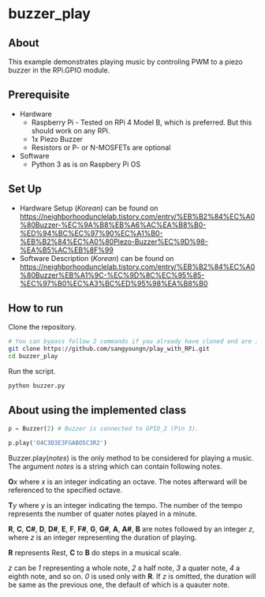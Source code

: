 # buzzer_play

## About
This example demonstrates playing music by controling PWM to a piezo buzzer in the RPi.GPIO module.

## Prerequisite
* Hardware
    * Raspberry Pi - Tested on RPi 4 Model B, which is preferred. But this should work on any RPi.
    * 1x Piezo Buzzer
    * Resistors or P- or N-MOSFETs are optional
* Software
    * Python 3 as is on Raspbery Pi OS

## Set Up
* Hardware Setup (*Korean*) can be found on
<br /> https://neighborhoodunclelab.tistory.com/entry/%EB%B2%84%EC%A0%80Buzzer-%EC%9A%B8%EB%A6%AC%EA%B8%B0-%ED%94%BC%EC%97%90%EC%A1%B0-%EB%B2%84%EC%A0%80Piezo-Buzzer%EC%9D%98-%EA%B5%AC%EB%8F%99 <br />
* Software Description (*Korean*) can be found on
<br /> https://neighborhoodunclelab.tistory.com/entry/%EB%B2%84%EC%A0%80Buzzer%EB%A1%9C-%EC%9D%8C%EC%95%85-%EC%97%B0%EC%A3%BC%ED%95%98%EA%B8%B0 <br />

## How to run
Clone the repository.
```bash
# You can bypass follow 2 commands if you already have cloned and are in the directory.
git clone https://github.com/sangyoungn/play_with_RPi.git
cd buzzer_play
```
Run the script.
```bash
python buzzer.py
```

## About using the implemented class
```Python
p = Buzzer(2) # Buzzer is connected to GPIO_2 (Pin 3). 

p.play('O4C3D3E3FGABO5C3R2')
```
Buzzer.play(*notes*) is the only method to be considered for playing a music. The argument *notes* is a string which can contain following notes.

**O***x* where *x* is an integer indicating an octave. The notes afterward will be referenced to the specified octave.

**T***y* where *y* is an integer indicating the tempo. The number of the tempo represents the number of quater notes played in a minute.

**R**, **C**, **C#**, **D**, **D#**, **E**, **F**, **F#**, **G**, **G#**, **A**, **A#**, **B** are notes followed by an integer *z*, where *z* is an integer representing the duration of playing. 

**R** represents Rest, **C** to **B** do steps in a musical scale. 

*z* can be *1* representing a whole note, *2* a half note, *3* a quater note, *4* a eighth note, and so on. *0* is used only with **R**. If *z* is omitted, the duration will be same as the previous one, the default of which is a quauter note.